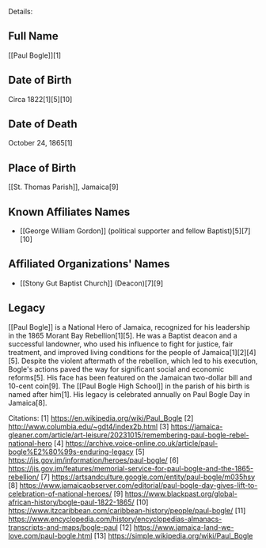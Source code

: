 Details: 

## Full Name
[[Paul Bogle]][1]

## Date of Birth
Circa 1822[1][5][10]

## Date of Death
October 24, 1865[1]

## Place of Birth
[[St. Thomas Parish]], Jamaica[9]

## Known Affiliates Names
- [[George William Gordon]] (political supporter and fellow Baptist)[5][7][10]

## Affiliated Organizations' Names
- [[Stony Gut Baptist Church]] (Deacon)[7][9]

## Legacy
[[Paul Bogle]] is a National Hero of Jamaica, recognized for his leadership in the 1865 Morant Bay Rebellion[1][5]. He was a Baptist deacon and a successful landowner, who used his influence to fight for justice, fair treatment, and improved living conditions for the people of Jamaica[1][2][4][5]. Despite the violent aftermath of the rebellion, which led to his execution, Bogle's actions paved the way for significant social and economic reforms[5]. His face has been featured on the Jamaican two-dollar bill and 10-cent coin[9]. The [[Paul Bogle High School]] in the parish of his birth is named after him[1]. His legacy is celebrated annually on Paul Bogle Day in Jamaica[8].

Citations:
[1] https://en.wikipedia.org/wiki/Paul_Bogle
[2] http://www.columbia.edu/~gdt4/index2b.html
[3] https://jamaica-gleaner.com/article/art-leisure/20231015/remembering-paul-bogle-rebel-national-hero
[4] https://archive.voice-online.co.uk/article/paul-bogle%E2%80%99s-enduring-legacy
[5] https://jis.gov.jm/information/heroes/paul-bogle/
[6] https://jis.gov.jm/features/memorial-service-for-paul-bogle-and-the-1865-rebellion/
[7] https://artsandculture.google.com/entity/paul-bogle/m035hsy
[8] https://www.jamaicaobserver.com/editorial/paul-bogle-day-gives-lift-to-celebration-of-national-heroes/
[9] https://www.blackpast.org/global-african-history/bogle-paul-1822-1865/
[10] https://www.itzcaribbean.com/caribbean-history/people/paul-bogle/
[11] https://www.encyclopedia.com/history/encyclopedias-almanacs-transcripts-and-maps/bogle-paul
[12] https://www.jamaica-land-we-love.com/paul-bogle.html
[13] https://simple.wikipedia.org/wiki/Paul_Bogle